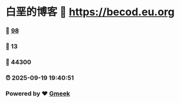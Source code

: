 # 白垩的博客 :link: https://becod.eu.org 
### :page_facing_up: [98](https://becod.eu.org/tag.html) 
### :speech_balloon: 13 
### :hibiscus: 44300 
### :alarm_clock: 2025-09-19 19:40:51 
### Powered by :heart: [Gmeek](https://github.com/Meekdai/Gmeek)
